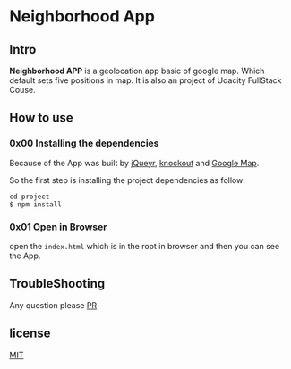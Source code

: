 # Neighborhood App

## Intro

**Neighborhood APP** is a geolocation app basic of google map. Which default sets five positions in map. It is also an project of Udacity FullStack Couse.

## How to use

### 0x00 Installing the dependencies

Because of the App was built by [jQueyr](), [knockout]() and [Google Map]().

So the first step is installing the project dependencies as follow:

```shell
cd project
$ npm install
```

### 0x01 Open in Browser

open the `index.html` which is in the root in browser and then you can see the App.

## TroubleShooting

Any question please [PR](https://github.com/eryue0220/FullStackCourse/pulls)

## license

[MIT](https://github.com/eryue0220/FullStackCourse/blob/project/neighborhood_map/LICENSE)
